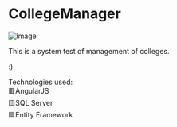 # CollegeManager 
![image](https://user-images.githubusercontent.com/79454375/155453765-62772e6b-1b6d-4fb3-b1ce-9d536c22995d.png)

This is a system test of management of colleges. 

:)

Technologies used:
<br>
🟥AngularJS
<br>
🟨SQL Server
<br>
🟦Entity Framework
